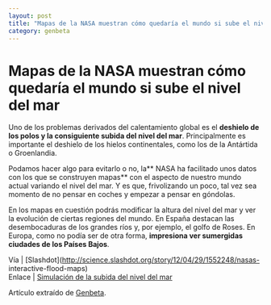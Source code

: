 ```yaml
---
layout: post
title: "Mapas de la NASA muestran cómo quedaría el mundo si sube el nivel del mar"
category: genbeta
---
```


# Mapas de la NASA muestran cómo quedaría el mundo si sube el nivel del mar

Uno de los problemas derivados del calentamiento global es el **deshielo de
los polos y la consiguiente subida del nivel del mar**. Principalmente es
importante el deshielo de los hielos continentales, como los de la Antártida o
Groenlandia.

Podamos hacer algo para evitarlo o no, la** NASA ha facilitado unos datos con
los que se construyen mapas** con el aspecto de nuestro mundo actual variando
el nivel del mar. Y es que, frivolizando un poco, tal vez sea momento de no
pensar en coches y empezar a pensar en góndolas.

En los mapas en cuestión podrás modificar la altura del nivel del mar y ver la
evolución de ciertas regiones del mundo. En España destacan las desembocaduras
de los grandes ríos y, por ejemplo, el golfo de Roses. En Europa, como no
podía ser de otra forma, **impresiona ver sumergidas ciudades de los Países
Bajos**.

Vía | [Slashdot](http://science.slashdot.org/story/12/04/29/1552248/nasas-
interactive-flood-maps)  
Enlace | [Simulación de la subida del nivel del
mar](http://flood.firetree.net/?ll=48.3416,14.6777&z=13&m=7)

Artículo extraído de [Genbeta](http://www.genbeta.com).